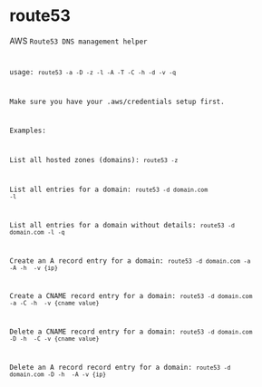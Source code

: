 # route53
AWS <code>Route53 DNS management helper

usage: <code>route53 -a -D -z -l -A -T -C -h -d -v -q</code>

Make sure you have your .aws/credentials setup first.

Examples:

List all hosted zones (domains):
	<code>route53 -z</code>

List all entries for a domain:
	<code>route53 -d domain.com -l</code>

List all entries for a domain without details:
	<code>route53 -d domain.com -l -q</code>

Create an A record entry for a domain:
	<code>route53 -d domain.com -a -A -h <hostname> -v {ip}</code>

Create a CNAME record entry for a domain:
	<code>route53 -d domain.com -a -C -h <hostname> -v {cname value}</code>

Delete a CNAME record entry for a domain:
	<code>route53 -d domain.com -D -h <hostname> -C -v {cname value}</code>

Delete an A record record entry for a domain:
	<code>route53 -d domain.com -D -h <hostname> -A -v {ip}</code>

</code>